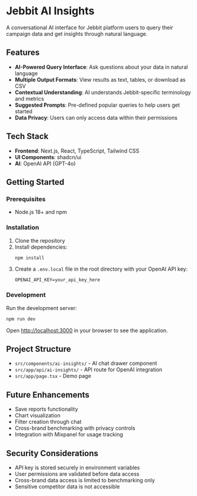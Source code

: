 # Jebbit AI Insights

A conversational AI interface for Jebbit platform users to query their campaign data and get insights through natural language.

## Features

- **AI-Powered Query Interface**: Ask questions about your data in natural language
- **Multiple Output Formats**: View results as text, tables, or download as CSV
- **Contextual Understanding**: AI understands Jebbit-specific terminology and metrics
- **Suggested Prompts**: Pre-defined popular queries to help users get started
- **Data Privacy**: Users can only access data within their permissions

## Tech Stack

- **Frontend**: Next.js, React, TypeScript, Tailwind CSS
- **UI Components**: shadcn/ui
- **AI**: OpenAI API (GPT-4o)

## Getting Started

### Prerequisites

- Node.js 18+ and npm

### Installation

1. Clone the repository
2. Install dependencies:
   ```bash
   npm install
   ```
3. Create a `.env.local` file in the root directory with your OpenAI API key:
   ```
   OPENAI_API_KEY=your_api_key_here
   ```

### Development

Run the development server:

```bash
npm run dev
```

Open [http://localhost:3000](http://localhost:3000) in your browser to see the application.

## Project Structure

- `src/components/ai-insights/` - AI chat drawer component
- `src/app/api/ai-insights/` - API route for OpenAI integration
- `src/app/page.tsx` - Demo page

## Future Enhancements

- Save reports functionality
- Chart visualization
- Filter creation through chat
- Cross-brand benchmarking with privacy controls
- Integration with Mixpanel for usage tracking

## Security Considerations

- API key is stored securely in environment variables
- User permissions are validated before data access
- Cross-brand data access is limited to benchmarking only
- Sensitive competitor data is not accessible
